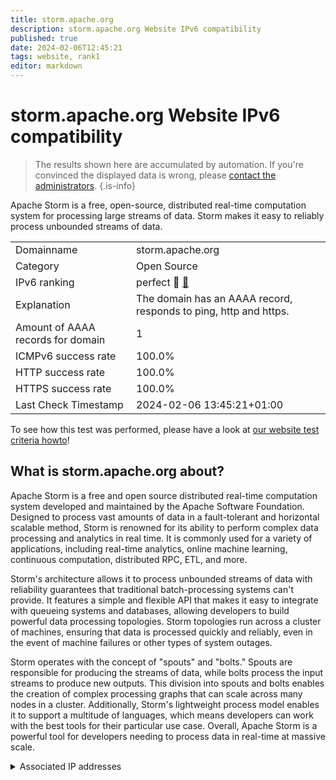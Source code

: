 ```yaml
---
title: storm.apache.org
description: storm.apache.org Website IPv6 compatibility
published: true
date: 2024-02-06T12:45:21
tags: website, rank1
editor: markdown
---
```


# storm.apache.org Website IPv6 compatibility

> The results shown here are accumulated by automation. If you're convinced the displayed data is wrong, please [contact the administrators](/howto/chat). 
{.is-info}

Apache Storm is a free, open-source, distributed real-time computation system for processing large streams of data. Storm makes it easy to reliably process unbounded streams of data.


|   |   |
| - | - |
| Domainname | storm.apache.org
| Category | Open Source |
| IPv6 ranking | perfect :1st_place_medal: [🔗](/howto/ranking) |
| Explanation | The domain has an AAAA record, responds to ping, http and https. |
| Amount of AAAA records for domain | 1 |
| ICMPv6 success rate | 100.0%|
| HTTP success rate | 100.0% |
| HTTPS success rate | 100.0% |
| Last Check Timestamp | 2024-02-06 13:45:21+01:00 |

To see how this test was performed, please have a look at [our website test criteria howto](/howto/testcriteria/website)!


## What is storm.apache.org about?
Apache Storm is a free and open source distributed real-time computation system developed and maintained by the Apache Software Foundation. Designed to process vast amounts of data in a fault-tolerant and horizontal scalable method, Storm is renowned for its ability to perform complex data processing and analytics in real time. It is commonly used for a variety of applications, including real-time analytics, online machine learning, continuous computation, distributed RPC, ETL, and more.

Storm's architecture allows it to process unbounded streams of data with reliability guarantees that traditional batch-processing systems can't provide. It features a simple and flexible API that makes it easy to integrate with queueing systems and databases, allowing developers to build powerful data processing topologies. Storm topologies run across a cluster of machines, ensuring that data is processed quickly and reliably, even in the event of machine failures or other types of system outages.

Storm operates with the concept of "spouts" and "bolts." Spouts are responsible for producing the streams of data, while bolts process the input streams to produce new outputs. This division into spouts and bolts enables the creation of complex processing graphs that can scale across many nodes in a cluster. Additionally, Storm's lightweight process model enables it to support a multitude of languages, which means developers can work with the best tools for their particular use case. Overall, Apache Storm is a powerful tool for developers needing to process data in real-time at massive scale.



<details>
<summary>Associated IP addresses</summary>

2a04:4e42::644

</details>
